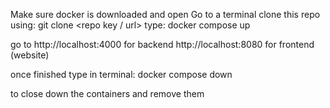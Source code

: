Make sure docker is downloaded and open
Go to a terminal
clone this repo using:
    git clone <repo key / url>
type:
    docker compose up

go to http://localhost:4000 for backend
http://localhost:8080 for frontend (website)

once finished type in terminal:
    docker compose down

to close down the containers and remove them
